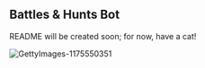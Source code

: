Battles & Hunts Bot
---

README will be created soon; for now, have a cat!

![GettyImages-1175550351](https://user-images.githubusercontent.com/90274287/177888431-fab69365-a700-4799-948a-9209859b8815.jpg)
